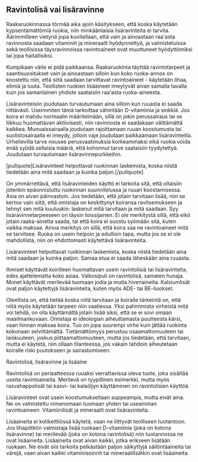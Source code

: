 


## Ravintolisä vai lisäravinne ##

Raakaruokinnassa törmää aika ajoin käsitykseen, että koska käytetään kypsentämättömiä ruokia, niin minkäänlaisia lisäravinteita ei tarvita. Äärimmilleen vietynä jopa kuvitellaan, että vain ja ainoastaan raa'asta ravinnosta saadaan vitaminiit ja mineraalit hyödynnettyä, ja valmistetuissa sekä teollisissa täysravinnoissa ravintoaineet ovat muuttuneet hyödyttömiksi tai jopa haitallisiksi.

Kumpikaan väite ei pidä paikkaansa. Raakaruokinta täyttää ravintotarpeet ja saantisuositukset vain ja ainoastaan silloin kun koko ruoka-annos on koostettu niin, että siitä saadaan tarvittavat ravintoaineet - käytetään lihaa, elimiä ja luuta. Teollisten ruokien lisäaineet imeytyvät aivan samalla tavalla kuin jos samanlainen yhdiste saataisiin raa'asta ruoka-aineesta.

Lisäravinteisiin joudutaan turvautumaan aina silloin kun ruuasta ei saada riittävästi. Useimmiten tämä tarkoittaa vähintään D-vitamiinia ja sinkkiä. Jos koira ei mahdu normaalin määritelmään, sillä on jokin perussairaus tai se liikkuu huomattavan aktiivisesti, niin ravinnosta ei saadakaan välttämättä kaikkea. Munuaissairaalla joudutaan rajoittamaan ruuan koostumusta tai suolistosairaalla ei imeydy, jolloin vaje joudutaan paikkaamaan lisäravinteilla. Urheilevilla tarve nousee perusvaatimuksia korkeammaksi eikä ruokia voida enää syödä sellaisia määriä, että kohonnut tarve saataisiin tyydytettyä. Joudutaan turvautumaan lisäravinnepurkkeihin.

[pullquote]Lisäravinteet helpottavat ruokinnan laskemista, koska niistä tiedetään aina mitä saadaan ja kuinka paljon.[/pullquote]

On ymmärrettävä, että lisäravinteiden käyttö ei tarkoita sitä, että oltaisiin jotenkin epäonnistuttu ruokinnan suunnitelussa ja ruuan koostamisessa. Asia on aivan päinvastoin. Jos tiedetään, että jotain tarvitaan lisää, niin se kertoo vain siitä, että omistaja on keskittynyt koiransa ravitsemukseen ja tehnyt sen mitä kuuluukin: laskenut mitä tarvitaan ja mitä saadaan. Syy lisäravinnetarpeeseen on täysin toissijainen. Ei ole merkitystä sillä, että eikö jotain raaka-ainetta saada, tai että koira ei suostu syömään sitä, kuten vaikka maksaa. Ainoa merkitys on sillä, että koira saa ne ravintoaineet mitä se tarvitsee. Ruoka on usein helpoin ja edullisin tapa, mutta jos se ei ole mahdollista, niin on ehdottomasti käytettävä lisäravinteita.

Lisäravinteet helpottavat ruokinnan laskemista, koska niistä tiedetään aina mitä saadaan ja kuinka paljon. Samaa etua ei saada läheskään aina ruuasta.

Ihmiset käyttävät koirilleen huomattavan usein ravintolisiä tai lisäravinteita, edes ajattelematta koko asiaa. Valkosipuli on ravintolisä, samaten hunaja. Monet käyttävät merilevää tuomaan jodia ja muita hivenaineita. Kalsiumlisät ovat paljon käytettyjä lisäravinteita, kuten myös ADE- tai BE-liuokset.

Oleellista on, että tietää koska niitä tarvitaan ja koiralle tärkeintä on, että niitä myös käytetään tarpeen niin vaatiessa. Yksi pahimmista virheistä mitä voi tehdä, on olla käyttämättä jotain lisää siksi, että se ei sovi omaan maailmankuvaan. Omistaja ei ideologian aiheuttamasta puutteesta kärsi, vaan hinnan maksaa koira. Tuo on jopa suurempi virhe kuin jättää ruokinta kokonaan selvittämättä. Tietämättömyys perustuu osaamattomuuteen tai laiskuuteen, joskus piittaamattomuuteen, mutta jos tiedetään, että tarvitaan, mutta ei käytetä, niin ollaan tilanteessa, jos vakain tahdoin aiheutetaan koiralle riski puutokseen ja sairastumiseen.

Ravintolisä, lisäravinne ja lisäaine

Ravintolisä on periaatteessa ruuaksi verrattavissa oleva tuote, joka sisältää useita ravintoaineita. Merilevä on tyypillinen esimerkki, mutta myös rasvahappolisät tai kasvi- tai kalaöljyn käyttäminen on ravintolisien käyttöä.

Lisäravinteet ovat usein koostumukseltaan suppeampia, mutta eivät aina. Ne on valmistettu nimenomaan tuomaan yhden tai useamman ravintoaineen. Vitamiinilisät ja mineraalit ovat lisäravinteita.

Lisäaineita ei kotikeittiössä käytetä, vaan ne liittyvät teolliseen tuotantoon. Jos lihapötkön valmistaja lisää ruokaan D-vitamiinia (joka on kotona lisäravinne) tai merilevää (joka on kotona ravintolisä) niin tuotannossa ne ovat lisäaineita. Lisäaineita ovat aivan kaikki, jotka erikseen lisätään ruokaan. Ne eivät siis tarkoita pelkästään paljon säikyttyjä säilöntäaineita tai värejä, vaan aivan kaikki vitaminisoinnit tai mineraalilisätkin ovat lisäaineita.



